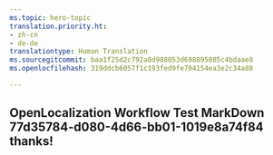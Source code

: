 ```yaml
---
ms.topic: hero-topic
translation.priority.ht:
- zh-cn
- de-de
translationtype: Human Translation
ms.sourcegitcommit: baa1f25d2c792a8d988053d698895085c4bdaae8
ms.openlocfilehash: 319ddcb6057f1c193fed9fe704154ea3e2c34a88

---
```

## OpenLocalization Workflow Test MarkDown 77d35784-d080-4d66-bb01-1019e8a74f84 thanks!



<!--HONumber=Jul16_HO2-->


